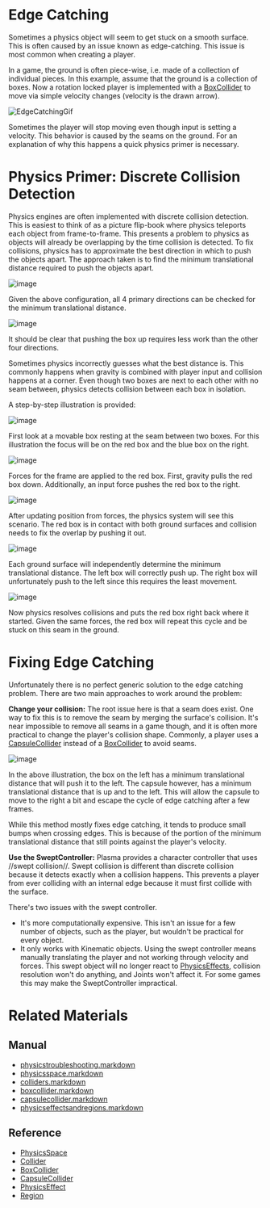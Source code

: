 # Edge Catching

Sometimes a physics object will seem to get stuck on a smooth surface. This is often caused by an issue known as edge-catching. This issue is most common when creating a player.

In a game, the ground is often piece-wise, i.e. made of a collection of individual pieces. In this example, assume that the ground is a collection of boxes. Now a rotation locked player is implemented with a [BoxCollider](https://plasmaengine.github.io/PlasmaDocs/Manual/physics/physicstroubleshooting/colliders/boxcollider.markdown) to move via simple velocity changes (velocity is the drawn arrow). 

![EdgeCatchingGif](https://raw.githubusercontent.com/PlasmaEngine/PlasmaDocs/master/media/46367.gif)

Sometimes the player will stop moving even though input is setting a velocity. This behavior is caused by the seams on the ground. For an explanation of why this happens a quick physics primer is necessary.

# Physics Primer: Discrete Collision Detection
Physics engines are often implemented with discrete collision detection. This is easiest to think of as a picture flip-book where physics teleports each object from frame-to-frame. This presents a problem to physics as objects will already be overlapping by the time collision is detected. To fix collisions, physics has to approximate the best direction in which to push the objects apart. The approach taken is to find the minimum translational distance required to push the objects apart.

![image](https://raw.githubusercontent.com/PlasmaEngine/PlasmaDocs/master/media/46368.png)

Given the above configuration, all 4 primary directions can be checked for the minimum translational distance.

![image](https://raw.githubusercontent.com/PlasmaEngine/PlasmaDocs/master/media/46370.png)

It should be clear that pushing the box up requires less work than the other four directions.

Sometimes physics incorrectly guesses what the best distance is. This commonly happens when gravity is combined with player input and collision happens at a corner. Even though two boxes are next to each other with no seam between, physics detects collision between each box in isolation.

A step-by-step illustration is provided:

![image](https://raw.githubusercontent.com/PlasmaEngine/PlasmaDocs/master/media/46372.png)

First look at a movable box resting at the seam between two boxes. For this illustration the focus will be on the red box and the blue box on the right.

![image](https://raw.githubusercontent.com/PlasmaEngine/PlasmaDocs/master/media/46374.png)

Forces for the frame are applied to the red box.  First, gravity pulls the red box down. Additionally, an input force pushes the red box to the right.

![image](https://raw.githubusercontent.com/PlasmaEngine/PlasmaDocs/master/media/46376.png)

After updating position from forces, the physics system will see this scenario. The red box is in contact with both ground surfaces and collision needs to fix the overlap by pushing it out.

![image](https://raw.githubusercontent.com/PlasmaEngine/PlasmaDocs/master/media/46378.png)

Each ground surface will independently determine the minimum translational distance. The left box will correctly push up. The right box will unfortunately push to the left since this requires the least movement.

![image](https://raw.githubusercontent.com/PlasmaEngine/PlasmaDocs/master/media/46380.png)

Now physics resolves collisions and puts the red box right back where it started. Given the same forces, the red box will repeat this cycle and be stuck on this seam in the ground.

# Fixing Edge Catching

Unfortunately there is no perfect generic solution to the edge catching problem. There are two main approaches to work around the problem:

**Change your collision:** The root issue here is that a seam does exist. One way to fix this is to remove the seam by merging the surface's collision. It's near impossible to remove all seams in a game though, and it is often more practical to change the player's collision shape. Commonly, a player uses a [CapsuleCollider](https://plasmaengine.github.io/PlasmaDocs/Manual/physics/physicstroubleshooting/colliders/capsulecollider.markdown) instead of a [BoxCollider](https://plasmaengine.github.io/PlasmaDocs/Manual/physics/physicstroubleshooting/colliders/boxcollider.markdown) to avoid seams.

![image](https://raw.githubusercontent.com/PlasmaEngine/PlasmaDocs/master/media/46382.png)

In the above illustration, the box on the left has a minimum translational distance that will push it to the left. The capsule however, has a minimum translational distance that is up and to the left. This will allow the capsule to move to the right a bit and escape the cycle of edge catching after a few frames. 

While this method mostly fixes edge catching, it tends to produce small bumps when crossing edges. This is because of the portion of the minimum translational distance that still points against the player's velocity.

**Use the SweptController:** Plasma provides a character controller that uses //swept collision//. Swept collision is different than discrete collision because it detects exactly when a collision happens. This prevents a player from ever colliding with an internal edge because it must first collide with the surface.

There's two issues with the swept controller.
 - It's more computationally expensive. This isn't an issue for a few number of objects, such as the player, but wouldn't be practical for every object.
 - It only works with Kinematic objects. Using the swept controller means manually translating the player and not working through velocity and forces. This swept object will no longer react to [PhysicsEffects](https://plasmaengine.github.io/PlasmaDocs/Manual/physics/physicstroubleshooting/physicseffectsandregions.markdown), collision resolution won't do anything, and Joints won't affect it. For some games this may make the SweptController impractical.

# Related Materials
## Manual
- [physicstroubleshooting.markdown](https://plasmaengine.github.io/PlasmaDocs/Manual/physics/physicstroubleshooting.markdown)
- [physicsspace.markdown](https://plasmaengine.github.io/PlasmaDocs/Manual/physics/physicstroubleshooting/physicsspace.markdown)
- [colliders.markdown](https://plasmaengine.github.io/PlasmaDocs/Manual/physics/physicstroubleshooting/colliders.markdown)
- [boxcollider.markdown](https://plasmaengine.github.io/PlasmaDocs/Manual/physics/physicstroubleshooting/colliders/boxcollider.markdown)
- [capsulecollider.markdown](https://plasmaengine.github.io/PlasmaDocs/Manual/physics/physicstroubleshooting/colliders/capsulecollider.markdown)
- [physicseffectsandregions.markdown](https://plasmaengine.github.io/PlasmaDocs/Manual/physics/physicstroubleshooting/physicseffectsandregions.markdown)

## Reference
- [PhysicsSpace](https://github.com/PlasmaEngine/PlasmaDocs/tree/master/docs/C%2B%2B/code_reference/class_reference/physicsspace.markdown)
- [Collider](https://github.com/PlasmaEngine/PlasmaDocs/tree/master/docs/C%2B%2B/code_reference/class_reference/collider.markdown)
- [BoxCollider](https://github.com/PlasmaEngine/PlasmaDocs/tree/master/docs/C%2B%2B/code_reference/class_reference/boxcollider.markdown)
- [CapsuleCollider](https://github.com/PlasmaEngine/PlasmaDocs/tree/master/docs/C%2B%2B/code_reference/class_reference/capsulecollider.markdown)
- [PhysicsEffect](https://github.com/PlasmaEngine/PlasmaDocs/tree/master/docs/C%2B%2B/code_reference/class_reference/physicseffect.markdown)
- [Region](https://github.com/PlasmaEngine/PlasmaDocs/tree/master/docs/C%2B%2B/code_reference/class_reference/region.markdown) 

 